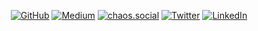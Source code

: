 <!--
**etenzy/etenzy** is a ✨ _special_ ✨ repository because its `README.md` (this file) appears on your GitHub profile.

Here are some ideas to get you started:

- 🔭 I’m currently working on ...
- 🌱 I’m currently learning ...
- 👯 I’m looking to collaborate on ...
- 🤔 I’m looking for help with ...
- 💬 Ask me about ...
- 📫 How to reach me: ...
- 😄 Pronouns: ...
- ⚡ Fun fact: ...
-->

<p align="center">
  <a href="https://github.com/etenzy" target="_blank"><img src="https://img.shields.io/badge/GitHub-171515?logo=GitHub&style=for-the-badge&logoColor=white" alt="GitHub"></a>
  <a href="https://etenzy.medium.com/" target="_blank"><img src="https://img.shields.io/badge/Medium-12100E?style=for-the-badge&logo=medium&logoColor=white" alt="Medium"></a>
  <a rel="me" href="https://chaos.social/@etenzy" target="_blank"><img src="https://img.shields.io/badge/-MASTODON-6364FF?style=for-the-badge&logo=mastodon&logoColor=white" alt="chaos.social"></a>
  <a href="https://x.com/notetenzy" target="_blank"><img src="https://img.shields.io/badge/x.com-000000?style=for-the-badge&logo=x&logoColor=white" alt="Twitter"></a>
  <a href="https://www.linkedin.com/in/roem" target="_blank"><img src="https://img.shields.io/badge/LinkedIn-0e76a8?style=for-the-badge&logo=linkedin&logoColor=white" alt="LinkedIn"></a>
	<!--<a href="https://github.com/sponsors/roedelmichael"><img src="https://img.shields.io/badge/Sponsors--_.svg?style=social&logo=github&logoColor=EA4AAA" alt="Sponsors"></a>-->
</p>
